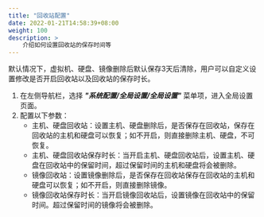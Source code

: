 ```yaml
---
title: "回收站配置"
date: 2022-01-21T14:58:39+08:00
weight: 100
description: >
    介绍如何设置回收站的保存时间等
---
```


默认情况下，虚拟机、硬盘、镜像删除后默认保存3天后清除，用户可以自定义设置修改是否开启回收站以及回收站的保存时长。

1. 在左侧导航栏，选择 **_"系统配置/全局设置/全局设置"_** 菜单项，进入全局设置页面。
2. 配置以下参数：
    - 主机、硬盘回收站：设置主机、硬盘删除后，是否保存在回收站，保存在回收站的主机和硬盘可以恢复；如不开启，则直接删除主机、硬盘，不可恢复。
    - 主机、硬盘回收站保存时长：当开启主机、硬盘回收站后，设置主机、硬盘在回收站中的保留时间，超过保留时间的主机和硬盘将会被删除。 
    - 镜像回收站：设置镜像删除后，是否保存在回收站保存在回收站的主机和硬盘可以恢复；如不开启，则直接删除镜像。
    - 镜像回收站保存时长：当开启镜像回收站后，设置镜像在回收站中的保留时间。超过保留时间的镜像将会被删除。